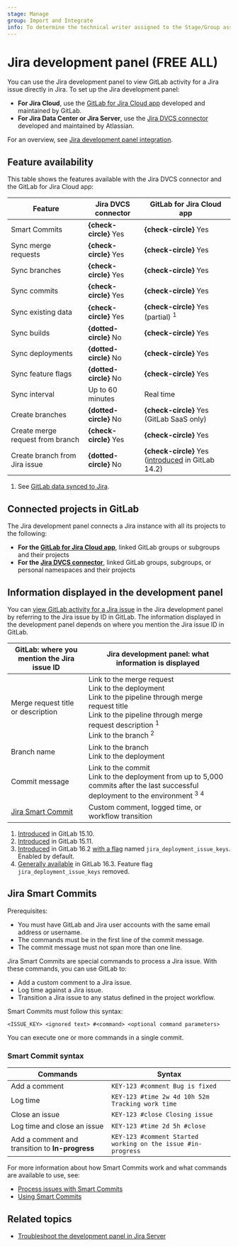 ```yaml
---
stage: Manage
group: Import and Integrate
info: To determine the technical writer assigned to the Stage/Group associated with this page, see https://about.gitlab.com/handbook/product/ux/technical-writing/#assignments
---
```


# Jira development panel **(FREE ALL)**

You can use the Jira development panel to view GitLab activity for a Jira issue directly in Jira.
To set up the Jira development panel:

- **For Jira Cloud**, use the [GitLab for Jira Cloud app](connect-app.md) developed and maintained by GitLab.
- **For Jira Data Center or Jira Server**, use the [Jira DVCS connector](dvcs/index.md) developed and maintained by Atlassian.

<i class="fa fa-youtube-play youtube" aria-hidden="true"></i>
For an overview, see [Jira development panel integration](https://www.youtube.com/watch?v=VjVTOmMl85M).

## Feature availability

This table shows the features available with the Jira DVCS connector and the GitLab for Jira Cloud app:

| Feature             | Jira DVCS connector    | GitLab for Jira Cloud app |
|---------------------|------------------------|---------------------------|
| Smart Commits       | **{check-circle}** Yes | **{check-circle}** Yes |
| Sync merge requests | **{check-circle}** Yes | **{check-circle}** Yes |
| Sync branches       | **{check-circle}** Yes | **{check-circle}** Yes |
| Sync commits        | **{check-circle}** Yes | **{check-circle}** Yes |
| Sync existing data  | **{check-circle}** Yes | **{check-circle}** Yes (partial) <sup>1</sup>|
| Sync builds         | **{dotted-circle}** No | **{check-circle}** Yes |
| Sync deployments    | **{dotted-circle}** No | **{check-circle}** Yes |
| Sync feature flags  | **{dotted-circle}** No | **{check-circle}** Yes |
| Sync interval       | Up to 60 minutes       | Real time              |
| Create branches     | **{dotted-circle}** No | **{check-circle}** Yes (GitLab SaaS only) |
| Create merge request from branch | **{check-circle}** Yes | **{check-circle}** Yes |
| Create branch from Jira issue | **{dotted-circle}** No | **{check-circle}** Yes ([introduced](https://gitlab.com/gitlab-org/gitlab/-/merge_requests/66032) in GitLab 14.2) |

1. See [GitLab data synced to Jira](connect-app.md#gitlab-data-synced-to-jira).

## Connected projects in GitLab

The Jira development panel connects a Jira instance with all its projects to the following:

- **For the [GitLab for Jira Cloud app](connect-app.md)**, linked GitLab groups or subgroups and their projects
- **For the [Jira DVCS connector](dvcs/index.md)**, linked GitLab groups, subgroups, or personal namespaces and their projects

## Information displayed in the development panel

You can [view GitLab activity for a Jira issue](https://support.atlassian.com/jira-software-cloud/docs/view-development-information-for-an-issue/)
in the Jira development panel by referring to the Jira issue by ID in GitLab. The information displayed in the development panel
depends on where you mention the Jira issue ID in GitLab.

| GitLab: where you mention the Jira issue ID    | Jira development panel: what information is displayed |
|------------------------------------------------|-------------------------------------------------------|
| Merge request title or description             | Link to the merge request<br>Link to the deployment<br>Link to the pipeline through merge request title<br>Link to the pipeline through merge request description <sup>1</sup><br>Link to the branch <sup>2</sup> |
| Branch name                                    | Link to the branch<br>Link to the deployment                                    |
| Commit message                                 | Link to the commit<br>Link to the deployment from up to 5,000 commits after the last successful deployment to the environment <sup>3</sup> <sup>4</sup> |
| [Jira Smart Commit](#jira-smart-commits)       | Custom comment, logged time, or workflow transition   |

1. [Introduced](https://gitlab.com/gitlab-org/gitlab/-/issues/390888) in GitLab 15.10.
1. [Introduced](https://gitlab.com/gitlab-org/gitlab/-/issues/354373) in GitLab 15.11.
1. [Introduced](https://gitlab.com/gitlab-org/gitlab/-/issues/300031) in GitLab 16.2 [with a flag](../../administration/feature_flags.md) named `jira_deployment_issue_keys`. Enabled by default.
1. [Generally available](https://gitlab.com/gitlab-org/gitlab/-/issues/415025) in GitLab 16.3. Feature flag `jira_deployment_issue_keys` removed.

## Jira Smart Commits

Prerequisites:

- You must have GitLab and Jira user accounts with the same email address or username.
- The commands must be in the first line of the commit message.
- The commit message must not span more than one line.

Jira Smart Commits are special commands to process a Jira issue. With these commands, you can use GitLab to:

- Add a custom comment to a Jira issue.
- Log time against a Jira issue.
- Transition a Jira issue to any status defined in the project workflow.

Smart Commits must follow this syntax:

```plaintext
<ISSUE_KEY> <ignored text> #<command> <optional command parameters>
```

You can execute one or more commands in a single commit.

### Smart Commit syntax

| Commands                                        | Syntax                                                       |
|-------------------------------------------------|--------------------------------------------------------------|
| Add a comment                                   | `KEY-123 #comment Bug is fixed`                              |
| Log time                                        | `KEY-123 #time 2w 4d 10h 52m Tracking work time`             |
| Close an issue                                  | `KEY-123 #close Closing issue`                               |
| Log time and close an issue                     | `KEY-123 #time 2d 5h #close`                                 |
| Add a comment and transition to **In-progress** | `KEY-123 #comment Started working on the issue #in-progress` |

For more information about how Smart Commits work and what commands are available to use, see:

- [Process issues with Smart Commits](https://support.atlassian.com/jira-software-cloud/docs/process-issues-with-smart-commits/)
- [Using Smart Commits](https://confluence.atlassian.com/fisheye/using-smart-commits-960155400.html)

## Related topics

- [Troubleshoot the development panel in Jira Server](https://confluence.atlassian.com/jirakb/troubleshoot-the-development-panel-in-jira-server-574685212.html)
